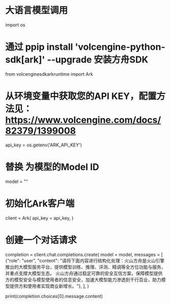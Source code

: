 # 大语言模型调用
import os
# 通过 ppip install 'volcengine-python-sdk[ark]' --upgrade 安装方舟SDK
from volcenginesdkarkruntime import Ark

# 从环境变量中获取您的API KEY，配置方法见：https://www.volcengine.com/docs/82379/1399008
api_key = os.getenv('ARK_API_KEY')
# 替换 <MODEL> 为模型的Model ID
model = "<MODEL>"

# 初始化Ark客户端
client = Ark(
    api_key = api_key,
)

# 创建一个对话请求
completion = client.chat.completions.create(
    model = model,
    messages = [
        {"role": "user", "content": "请将下面内容进行结构化处理：火山方舟是火山引擎推出的大模型服务平台，提供模型训练、推理、评测、精调等全方位功能与服务，并重点支撑大模型生态。 火山方舟通过稳定可靠的安全互信方案，保障模型提供方的模型安全与模型使用者的信息安全，加速大模型能力渗透到千行百业，助力模型提供方和使用者实现商业新增长。"},
    ],
)

print(completion.choices[0].message.content)
